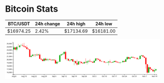 # Bitcoin Stats

BTC/USDT|24h change|24h high|24h low|
|---|---|---|---|
|$16974.25|2.42%|$17134.69|$16181.00|

<img src="./chart.svg">
